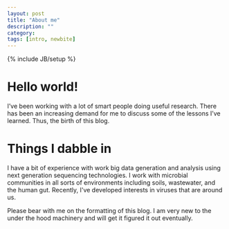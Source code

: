 ```yaml
---
layout: post
title: "About me"
description: ""
category: 
tags: [intro, newbite]
---
```

{% include JB/setup %}

<h1>Hello world!</h1>

<p>I’ve been working with a lot of smart people doing useful research. There has been an increasing demand for me to discuss some of the lessons I’ve learned. Thus, the birth of this blog.</p>

<h1>Things I dabble in</h1>

<p>I have a bit of experience with work big data generation and analysis using next generation sequencing technologies. I work with microbial communities in all sorts of environments including soils, wastewater, and the human gut.  Recently, I've developed interests in viruses that are around us.</p>

<p>Please bear with me on the formatting of this blog.  I am very new to the under the hood machinery and will get it figured it out eventually.</p>